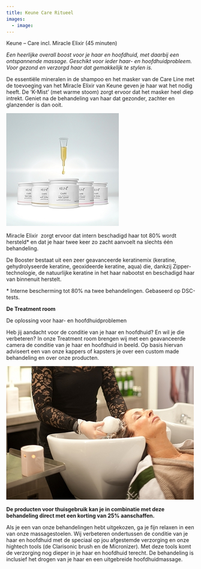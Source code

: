 ```yaml
---
title: Keune Care Ritueel
images:
  - image:
---
```



Keune – Care incl. Miracle Elixir (45 minuten)

*Een heerlijke overall boost voor je haar en hoofdhuid, met daarbij een ontspannende massage. Geschikt voor ieder haar- en hoofdhuidprobleem. Voor gezond en verzorgd haar dat gemakkelijk te stylen is.*

De essenti&euml;le mineralen in de shampoo en het masker van de Care Line met de toevoeging van het Miracle Elixir van Keune geven je haar wat het nodig heeft. De ‘K-Mist’ (met warme stoom) zorgt ervoor dat het masker heel diep intrekt. Geniet na de behandeling van haar dat gezonder, zachter en glanzender is dan ooit.

![](/uploads/versions/keune-miracle-elixir-haar-shampoo-mi---x----300-300x---.jpg)

Miracle Elixir&nbsp; zorgt ervoor dat intern beschadigd haar tot 80% wordt hersteld\* en dat je haar twee keer zo zacht aanvoelt na slechts &eacute;&eacute;n behandeling.

De Booster bestaat uit een zeer geavanceerde keratinemix (keratine, gehydrolyseerde keratine, geoxideerde keratine, aqua) die, dankzij Zipper-technologie, de natuurlijke keratine in het haar nabootst en beschadigd haar van binnenuit herstelt.

\* Interne bescherming tot 80% na twee behandelingen. Gebaseerd op DSC-tests.

**De Treatment room**

De oplossing voor haar- en hoofdhuidproblemen

Heb jij aandacht voor de conditie van je haar en hoofdhuid? En wil je die verbeteren? In onze Treatment room brengen wij met een geavanceerde camera de conditie van je haar en hoofdhuid in beeld. Op basis hiervan adviseert een van onze kappers of kapsters je over een custom made behandeling en over onze producten.

![](/uploads/versions/aaa-treatment-room-kerastase-brush-kapper-1---x----500-355x---.jpg)

**De producten voor thuisgebruik kan je in combinatie met deze behandeling direct met een korting van 25% aanschaffen.**

Als je een van onze behandelingen hebt uitgekozen, ga je fijn relaxen in een van onze massagestoelen. Wij verbeteren ondertussen de conditie van je haar en hoofdhuid met de speciaal op jou afgestemde verzorging en onze hightech tools (de Clarisonic brush en de Micronizer). Met deze tools komt de verzorging nog dieper in je haar en hoofdhuid terecht. De behandeling is inclusief het drogen van je haar en een uitgebreide hoofdhuidmassage.